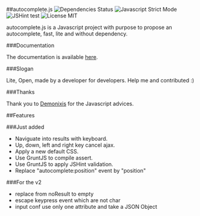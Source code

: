 ##autocomplete.js
![Dependencies Status](http://autocomplete-js.com/images/dependencies-none-brightgreen.png)
![Javascript Strict Mode](http://autocomplete-js.com/images/Javascript-Strict-Mode-brightgreen.png)
![JSHint test](http://autocomplete-js.com/images/JSHint-0-error-brightgreen.png)
![License MIT](http://autocomplete-js.com/images/license-mit.png)

autocomplete.js is a Javascript project with purpose to propose an autocomplete, fast, lite and without dependency.

###Documentation

The documentation is available [here](http://autocomplete-js.com).

###Slogan

Lite, Open, made by a developer for developers. Help me and contributed :)

###Thanks

Thank you to [Demonixis](https://github.com/demonixis) for the Javascript advices.

##Features

###Just added

* Naviguate into results with keyboard.
* Up, down, left and right key cancel ajax.
* Apply a new default CSS.
* Use GruntJS to compile assert.
* Use GruntJS to apply JSHint validation.
* Replace "autocomplete:position" event by "position"

###For the v2

* replace from noResult to empty
* escape keypress event which are not char
* input conf use only one attribute and take a JSON Object
